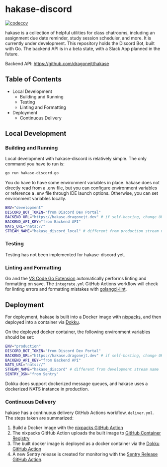 # hakase-discord
[![codecov](https://codecov.io/gh/dragonejt/hakase-discord/graph/badge.svg?token=7MEF3IHI00)](https://codecov.io/gh/dragonejt/hakase-discord)

hakase is a collection of helpful utilities for class chatrooms, including an assignment due date reminder, study session scheduler, and more. It is currently under development. This repository holds the Discord Bot, built with Go. The backend API is in a beta state, with a Slack App planned in the future.

Backend API: https://github.com/dragonejt/hakase

## Table of Contents
- Local Development
  - Building and Running
  - Testing
  - Linting and Formatting
- Deployment
  - Continuous Delivery

## Local Development
### Building and Running
Local development with hakase-discord is relatively simple. The only command you have to run is:
```sh
go run hakase-discord.go
```
You do have to have some environment variables in place. hakase does not directly read from a .env file, but you can configure environment variables or reference a .env file through IDE launch options. Otherwise, you can set environment variables locally.
```sh
ENV="development"
DISCORD_BOT_TOKEN="from Discord Dev Portal"
BACKEND_URL="https://hakase.dragonejt.dev" # if self-hosting, change URL to self-hosted backend
BACKEND_API_KEY="from Backend API"
NATS_URL="nats://"
STREAM_NAME="hakase_discord_local" # different from production stream name
```

### Testing
Testing has not been implemented for hakase-discord yet.

### Linting and Formatting
Go and the [VS Code Go Extension](https://marketplace.visualstudio.com/items?itemName=golang.Go) automatically performs linting and formatting on save. 
The `integrate.yml` GitHub Actions workflow will check for linting errors and formatting mistakes with [golangci-lint](https://github.com/golangci/golangci-lint-action).

## Deployment
For deployment, hakase is built into a Docker image with [nixpacks](https://nixpacks.com/docs/providers/go), and then deployed into a container via [Dokku](https://dokku.com/).

On the deployed docker container, the following environment variables should be set:
```sh
ENV="production"
DISCORD_BOT_TOKEN="from Discord Dev Portal"
BACKEND_URL="https://hakase.dragonejt.dev" # if self-hosting, change URL to self-hosted backend
BACKEND_API_KEY="from Backend API"
NATS_URL="nats://"
STREAM_NAME="hakase_discord" # different from development stream name
SENTRY_DSN="from Sentry"
```
Dokku does support dockerized message queues, and hakase uses a dockerized NATS instance in production.

### Continuous Delivery
hakase has a continuous delivery GitHub Actions workflow, `deliver.yml`. The steps taken are summarized:

1. Build a Docker image with the [nixpacks GitHub Action](https://github.com/iloveitaly/github-action-nixpacks)
2. The nixpacks GitHub Action uploads the built image to [GitHub Container Registry](https://github.com/dragonejt/hakase-discord/pkgs/container/hakase-discord)
3. The built docker image is deployed as a docker container via the [Dokku GitHub Action](https://github.com/dokku/github-action)
4. A new Sentry release is created for monitoring with the [Sentry Release GitHub Action](https://github.com/getsentry/action-release).
